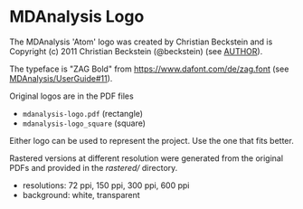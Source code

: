 # MDAnalysis Logo

The MDAnalysis 'Atom' logo was created by Christian Beckstein and is
Copyright (c) 2011 Christian Beckstein (@beckstein) (see
[AUTHOR](AUTHOR)).


The typeface is "ZAG Bold" from https://www.dafont.com/de/zag.font
(see
[MDAnalysis/UserGuide#11](https://github.com/MDAnalysis/UserGuide/pull/11#issuecomment-535663213)).


Original logos are in the PDF files
* `mdanalysis-logo.pdf` (rectangle)
* `mdanalysis-logo_square` (square)

Either logo can be used to represent the project. Use the one that
fits better.

Rastered versions at different resolution were generated from the
original PDFs and provided in the *rastered/* directory. 
* resolutions: 72 ppi, 150 ppi, 300 ppi, 600 ppi
* background: white, transparent



